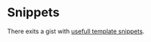 # Snippets

There exits a gist with [usefull template snippets](https://gist.github.com/Bloggerschmidt/2360208).
